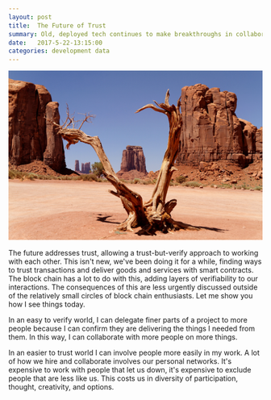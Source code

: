 ```yaml
---
layout: post
title:  The Future of Trust
summary: Old, deployed tech continues to make breakthroughs in collaborative technolgoies, allowing companies to be leaner and more capable of addressing difficult problems.
date:   2017-5-22-13:15:00
categories: development data
---
```

![banner](/images/trust_banner.png)

The future addresses trust, allowing a trust-but-verify approach to working with each other. This isn't new, we've been doing it for a while, finding ways to trust transactions and deliver goods and services with smart contracts. The block chain has a lot to do with this, adding layers of verifiability to our interactions.  The consequences of this are less urgently discussed outside of the relatively small circles of block chain enthusiasts.  Let me show you how I see things today.

In an easy to verify world, I can delegate finer parts of a project to more people because I can confirm they are delivering the things I needed from them.  In this way, I can collaborate with more people on more things.

In an easier to trust world I can involve people more easily in my work. A lot of how we hire and collaborate involves our personal networks. It's expensive to work with people that let us down, it's expensive to exclude people that are less like us. This costs us in diversity of participation, thought, creativity, and options.

